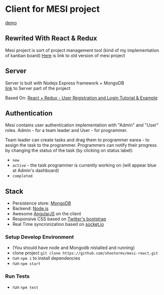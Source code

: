 # Client for MESI project  

[demo](https://shootermv.github.io/react-redux-registration-login-example)


## Rewrited With React & Redux
Mesi project is sort of project management tool (kind of my implementation of kanban board)
[Here](https://github.com/shootermv/mesi) is link to old version of mesi project

## Server
Server is bult with Nodejs Express framework + MongoDB  
[link](https://github.com/shootermv/node-mongo-registration-login-api) to Server part of the project

Based On: [React + Redux - User Registration and Login Tutorial & Example](http://jasonwatmore.com/post/2017/09/16/react-redux-user-registration-and-login-tutorial-example)

## Authentication
Mesi contains user authentication implementation with "Admin" and "User" roles.
Admin - for a team leader and User - for  programmer.

Team leader can create tasks and drag them to programmer earea - to assign the task to the programmer.
Programmers can notify their progress by changing the status of the task (by clicking on status label):

* `new`
* `active` - the task programmer is currently working on (will appear blue at Admin's dashboard)
* `completed`

## Stack

* Persistence store: [MongoDB](http://www.mongodb.org/)
* Backend: [Node.js](http://nodejs.org/)
* Awesome [AngularJS](http://www.angularjs.org/) on the client
* Responsive CSS based on [Twitter's bootstrap](http://twitter.github.com/bootstrap/)
* Real Time syncronization based on [socket.io](https://socket.io/)


### Setup Develop Environment
* (You should have node and Mongodb nistalled and running)
* clone project `git clone https://github.com/shootermv/mesi-react.git`
* run `npm i` to install dependencies
* run  `npm start`

### Run Tests
* run  `npm test`